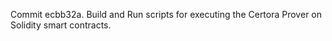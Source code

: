 Commit ecbb32a.                    Build and Run scripts for executing the Certora Prover on Solidity smart contracts.